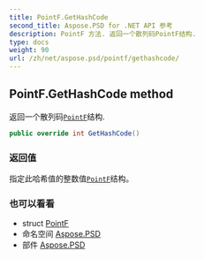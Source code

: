```yaml
---
title: PointF.GetHashCode
second_title: Aspose.PSD for .NET API 参考
description: PointF 方法. 返回一个散列码PointF结构.
type: docs
weight: 90
url: /zh/net/aspose.psd/pointf/gethashcode/
---
```

## PointF.GetHashCode method

返回一个散列码[`PointF`](../)结构.

```csharp
public override int GetHashCode()
```

### 返回值

指定此哈希值的整数值[`PointF`](../)结构。

### 也可以看看

* struct [PointF](../)
* 命名空间 [Aspose.PSD](../../pointf/)
* 部件 [Aspose.PSD](../../../)


